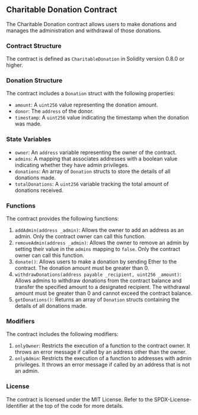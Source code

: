 ## Charitable Donation Contract

The Charitable Donation contract allows users to make donations and manages the administration and withdrawal of those donations.

### Contract Structure

The contract is defined as `CharitableDonation` in Solidity version 0.8.0 or higher.

### Donation Structure

The contract includes a `Donation` struct with the following properties:

- `amount`: A `uint256` value representing the donation amount.
- `donor`: The `address` of the donor.
- `timestamp`: A `uint256` value indicating the timestamp when the donation was made.

### State Variables

- `owner`: An `address` variable representing the owner of the contract.
- `admins`: A mapping that associates addresses with a boolean value indicating whether they have admin privileges.
- `donations`: An array of `Donation` structs to store the details of all donations made.
- `totalDonations`: A `uint256` variable tracking the total amount of donations received.

### Functions

The contract provides the following functions:

1. `addAdmin(address _admin)`: Allows the owner to add an address as an admin. Only the contract owner can call this function.
2. `removeAdmin(address _admin)`: Allows the owner to remove an admin by setting their value in the `admins` mapping to `false`. Only the contract owner can call this function.
3. `donate()`: Allows users to make a donation by sending Ether to the contract. The donation amount must be greater than 0.
4. `withdrawDonations(address payable _recipient, uint256 _amount)`: Allows admins to withdraw donations from the contract balance and transfer the specified amount to a designated recipient. The withdrawal amount must be greater than 0 and cannot exceed the contract balance.
5. `getDonations()`: Returns an array of `Donation` structs containing the details of all donations made.

### Modifiers

The contract includes the following modifiers:

1. `onlyOwner`: Restricts the execution of a function to the contract owner. It throws an error message if called by an address other than the owner.
2. `onlyAdmin`: Restricts the execution of a function to addresses with admin privileges. It throws an error message if called by an address that is not an admin.

### License

The contract is licensed under the MIT License. Refer to the SPDX-License-Identifier at the top of the code for more details.
